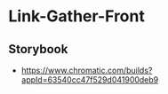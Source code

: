 # Link-Gather-Front

## Storybook
- https://www.chromatic.com/builds?appId=63540cc47f529d041900deb9
